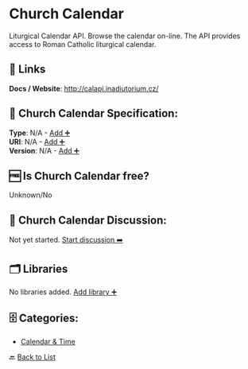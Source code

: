 # Church Calendar

Liturgical Calendar API. Browse the calendar on-line. The API provides access to Roman Catholic liturgical calendar.

##  🔗 Links
**Docs / Website**: http://calapi.inadiutorium.cz/

## 🧬 Church Calendar Specification:
**Type**: N/A - [Add ➕](https://github.com/apis-list/apis-list/edit/main/apis/church-calendar/church-calendar.yaml)  
**URI**: N/A - [Add ➕](https://github.com/apis-list/apis-list/edit/main/apis/church-calendar/church-calendar.yaml)  
**Version**: N/A - [Add ➕](https://github.com/apis-list/apis-list/edit/main/apis/church-calendar/church-calendar.yaml)

## 🆓 Is Church Calendar free?
 Unknown/No 

## 💬 Church Calendar Discussion:
Not yet started. [Start discussion ➡️](https://github.com/apis-list/apis-list/discussions/new)

## 🗂️ Libraries

No libraries added. [Add library ➕](https://github.com/apis-list/apis-list/edit/main/apis/church-calendar/church-calendar.yaml)    


## 🗄️ Categories:
- [Calendar & Time](https://github.com/apis-list/apis-list#calendar--time-)

🔙  [Back to List](https://github.com/apis-list/apis-list)
